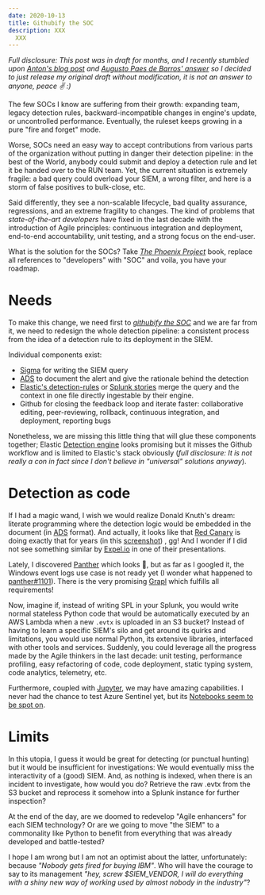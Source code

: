 ```yaml
---
date: 2020-10-13
title: Githubify the SOC
description: XXX
  XXX
---
```


*Full disclosure: This post was in draft for months, and I recently stumbled upon [Anton's blog post](https://medium.com/anton-on-security/can-we-have-detection-as-code-96f869cfdc79) and [Augusto Paes de Barros' answer](http://blog.securitybalance.com/2020/09/ddlc-detection-development-life-cycle.html) so I decided to just release my original draft without modification, it is not an answer to anyone, peace ✌️ :)*


The few SOCs I know are suffering from their growth: expanding team, legacy detection rules, backward-incompatible changes in engine's update, or uncontrolled performance. Eventually, the ruleset keeps growing in a pure "fire and forget" mode. 

Worse, SOCs need an easy way to accept contributions from various parts of the organization without putting in danger their detection pipeline: in the best of the World, anybody could submit and deploy a detection rule and let it be handed over to the RUN team. Yet, the current situation is extremely fragile: a bad query could overload your SIEM, a wrong filter, and here is a storm of false positives to bulk-close, etc.

Said differently, they see a non-scalable lifecycle, bad quality assurance, regressions, and an extreme fragility to changes. The kind of problems that *state-of-the-art developers* have fixed in the last decade with the introduction of Agile principles: continuous integration and deployment, end-to-end accountability, unit testing, and a strong focus on the end-user.

What is the solution for the SOCs? Take [*The Phoenix Project*](https://www.amazon.com/Phoenix-Project-DevOps-Helping-Business/dp/0988262592)  book, replace all references to "developers" with "SOC" and voila, you have your roadmap. 

# Needs

To make this change, we need first to [*githubify the SOC*](https://medium.com/@johnlatwc/the-githubification-of-infosec-afbdbfaad1d1) and we are far from it, we need to redesign the whole detection pipeline: a consistent process from the idea of a detection rule to its deployment in the SIEM.

Individual components exist:
- [Sigma](https://github.com/Neo23x0/sigma) for writing the SIEM query
- [ADS](https://medium.com/palantir/alerting-and-detection-strategy-framework-52dc33722df2) to document the alert and give the rationale behind the detection
- [Elastic's detection-rules](https://github.com/elastic/detection-rules) or  [Splunk stories](https://github.com/splunk/security-content/blob/develop/stories/credential_dumping.yml) merge the query and the context in one file directly ingestable by their engine.
- Github for closing the feedback loop and iterate faster: collaborative editing, peer-reviewing, rollback, continuous integration, and deployment, reporting bugs

Nonetheless, we are missing this little thing that will glue these components together; Elastic [Detection engine](https://www.elastic.co/blog/elastic-siem-detections) looks promising but it misses the Github workflow and is limited to Elastic's stack obviously (*full disclosure: It is not really a con in fact since I don't believe in "universal" solutions anyway*).

# Detection as code

If I had a magic wand, I wish we would realize Donald Knuth's dream: literate programming where the detection logic would be embedded in the document (in [ADS](https://medium.com/palantir/alerting-and-detection-strategy-framework-52dc33722df2) format). And actually, it looks like that [Red Canary](https://redcanary.com/blog/breathing-life-detection-capability/) is doing exactly that for years (in this [screenshot](https://redcanary.com/wp-content/uploads/image2-18.png)) , gg! And I wonder if I did not see something similar by [Expel.io](https://www.expel.io) in one of their presentations.

Lately, I discovered [Panther](https://github.com/panther-labs/panther) which looks 🤩, but as far as I googled it, the Windows event logs use case is not ready yet (I wonder what happened to [panther#1101](https://github.com/panther-labs/panther/issues/1101)). There is the very promising [Grapl](https://github.com/grapl-security/grapl) which fulfills all requirements!

Now, imagine if, instead of writing SPL in your Splunk, you would write normal stateless Python code that would be automatically executed by an AWS Lambda when a new `.evtx` is uploaded in an S3 bucket? Instead of having to learn a specific SIEM's silo and get around its quirks and limitations, you would use normal Python, its extensive libraries, interfaced with other tools and services. Suddenly, you could leverage all the progress made by the Agile thinkers in the last decade: unit testing, performance profiling, easy refactoring of code, code deployment, static typing system, code analytics, telemetry, etc.

Furthermore, coupled with [Jupyter](https://jupyter.org), we may have amazing capabilities. I never had the chance to test Azure Sentinel yet, but its [Notebooks seem to be spot on](https://docs.microsoft.com/en-us/azure/sentinel/notebooks).

# Limits

In this utopia, I guess it would be great for detecting (or punctual hunting) but it would be insufficient for investigations: We would eventually miss the interactivity of a (good) SIEM. And, as nothing is indexed, when there is an incident to investigate, how would you do? Retrieve the raw .evtx from the S3 bucket and reprocess it somehow into a Splunk instance for further inspection?

At the end of the day, are we doomed to redevelop "Agile enhancers" for each SIEM technology? Or are we going to move "the SIEM" to a commonality like Python to benefit from everything that was already developed and battle-tested?

I hope I am wrong but I am not an optimist about the latter, unfortunately: because *"Nobody gets fired for buying IBM"*. Who will have the courage to say to its management *"hey, screw $SIEM_VENDOR, I will do everything with a shiny new way of working used by almost nobody in the industry"*?
